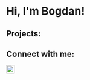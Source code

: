 <h1>Hi, I'm Bogdan!</h1>

<h2>Projects:</h2>

<h2>Connect with me:</h2>

[<img align="left" alt="BogdanCprljakovic | LinkedIn" width="22px" src="https://cdn.jsdelivr.net/npm/simple-icons@v3/icons/linkedin.svg" />][linkedin]

[linkedin]: [https://www.linkedin.com/in/bogdan-cprljakovic/]
